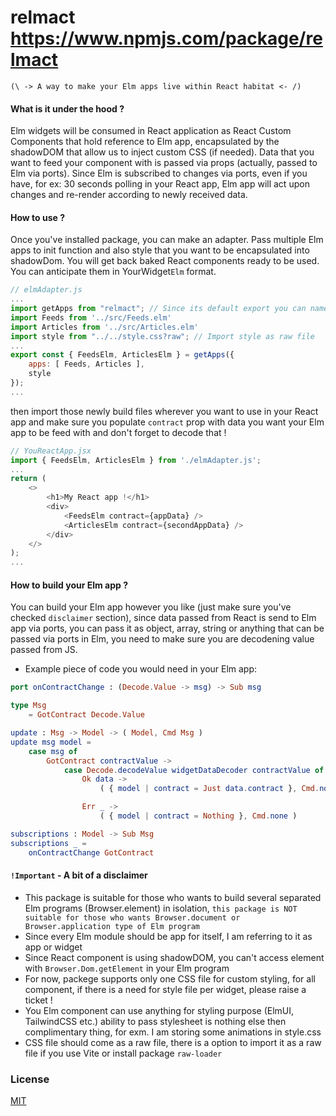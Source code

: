 # relmact https://www.npmjs.com/package/relmact

`(\ -> A way to make your Elm apps live within React habitat <- /)`

#### What is it under the hood ?

Elm widgets will be consumed in React application as React Custom Components that hold reference to Elm app, encapsulated by the shadowDOM that allow us to inject custom CSS (if needed). Data that you want to feed your component with is passed via props (actually, passed to Elm via ports). Since Elm is subscribed to changes via ports, even if you have, for ex: 30 seconds polling in your React app, Elm app will act upon changes and re-render according to newly received data.

#### How to use ?

Once you've installed package, you can make an adapter. Pass multiple Elm apps to init function and also style that you want to be encapsulated into shadowDom. You will get back baked React components ready to be used. You can anticipate them in YourWidget`Elm` format.

```javascript
// elmAdapter.js
...
import getApps from "relmact"; // Since its default export you can name func however you like
import Feeds from '../src/Feeds.elm'
import Articles from '../src/Articles.elm'
import style from "../../style.css?raw"; // Import style as raw file
...
export const { FeedsElm, ArticlesElm } = getApps({
    apps: [ Feeds, Articles ],
    style
});
...
```

then import those newly build files wherever you want to use in your React app and make sure you populate `contract` prop with data you want your Elm app to be feed with and don't forget to decode that !

```javascript
// YouReactApp.jsx
import { FeedsElm, ArticlesElm } from './elmAdapter.js';
...
return (
    <>
        <h1>My React app !</h1>
        <div>
            <FeedsElm contract={appData} />
            <ArticlesElm contract={secondAppData} />
        </div>
    </>
);
...
```

#### How to build your Elm app ?

You can build your Elm app however you like (just make sure you've checked `disclaimer` section), since data passed from React is send to Elm app via ports, you can pass it as object, array, string or anything that can be passed via ports in Elm, you need to make sure you are decodening value passed from JS.

- Example piece of code you would need in your Elm app:

```elm
port onContractChange : (Decode.Value -> msg) -> Sub msg

type Msg
    = GotContract Decode.Value

update : Msg -> Model -> ( Model, Cmd Msg )
update msg model =
    case msg of
        GotContract contractValue ->
            case Decode.decodeValue widgetDataDecoder contractValue of
                Ok data ->
                    ( { model | contract = Just data.contract }, Cmd.none )

                Err _ ->
                    ( { model | contract = Nothing }, Cmd.none )

subscriptions : Model -> Sub Msg
subscriptions _ =
    onContractChange GotContract

```

#### `!Important` - A bit of a disclaimer

- This package is suitable for those who wants to build several separated Elm programs (Browser.element) in isolation, `this package is NOT suitable for those who wants Browser.document or Browser.application type of Elm program`
- Since every Elm module should be app for itself, I am referring to it as app or widget
- Since React component is using shadowDOM, you can't access element with `Browser.Dom.getElement` in your Elm program
- For now, packege supports only one CSS file for custom styling, for all component, if there is a need for style file per widget, please raise a ticket !
- You Elm component can use anything for styling purpose (ElmUI, TailwindCSS etc.) ability to pass stylesheet is nothing else then complimentary thing, for exm. I am storing some animations in style.css
- CSS file should come as a raw file, there is a option to import it as a raw file if you use Vite or install package `raw-loader`

### License

[MIT](https://choosealicense.com/licenses/mit/)
